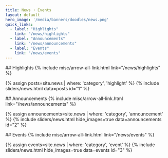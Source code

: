 ```yaml
---
title: News + Events
layout: default
hero_image: '/media/banners/doodles/news.png'
quick_links:
  - label: "Highlights"
    link: "/news/highlights"
  - label: "Announcements"
    link: "/news/announcements"
  - label: "Events"
    link: "/news/events"
---
```

<div class="block pb-5" markdown="1">
## Highlights {% include misc/arrow-all-link.html link="/news/highlights" %}

{% assign posts=site.news | where: 'category', 'highlight' %}
{% include sliders/news.html data=posts id="1" %}
</div>


<div class="block pb-5" markdown="1">
## Announcements {% include misc/arrow-all-link.html link="/news/announcements" %}

{% assign announcements=site.news | where: 'category', 'announcement' %}
{% include sliders/news.html hide_images=true data=announcements id="2" %}
</div>


<div class="block pb-5" markdown="1">
## Events {% include misc/arrow-all-link.html link="/news/events" %}

{% assign events=site.news | where: 'category', 'event' %}
{% include sliders/news.html hide_images=true data=events id="3" %}
</div>